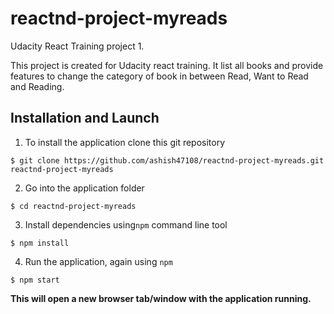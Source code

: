 # reactnd-project-myreads
Udacity React Training project 1.

This project is created for Udacity react training. It list all books and provide features to change the category of book in between Read, Want to Read and Reading.

## Installation and Launch

1. To install the application clone this git repository

```
$ git clone https://github.com/ashish47108/reactnd-project-myreads.git reactnd-project-myreads
```

2. Go into the application folder

```
$ cd reactnd-project-myreads
```

3. Install dependencies using`npm` command line tool

```
$ npm install
```

4. Run the application, again using `npm`

```
$ npm start
```

**This will open a new browser tab/window with the application running.**

